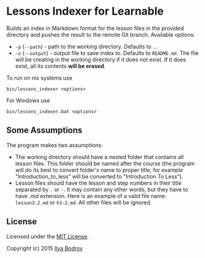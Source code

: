 # Lessons Indexer for Learnable

Builds an index in Markdown format for the lesson files in the provided directory and pushes the result
 to the remote Git branch. Available options:

* `-p` (`--path`) - path to the working directory. Defaults to `.`.
* `-o` (`--output`) - output file to save index to. Defaults to `README.md`. The file will be creating in the working
directory if it does not exist. If it does exist, all its contents **will be erased**.

To run on nix systems use

```
bin/lessons_indexer <options>
```

For Windows use

```
bin/lessons_indexer.bat <options>
```

## Some Assumptions

The program makes two assumptions:

* The working directory should have a nested folder that contains all lesson files. This folder should be named after
the course (the program will do its best to convert folder's name to proper title, for example "Introduction_to_less" will
be converted to "Introduction To Less").
* Lesson files should have the lesson and step numbers in their title separated by `.` or `-`. It may contain any other
words, but they have to have *.md* extension. Here is an example of a valid file name: `lesson3.2.md` or `h3-2.md`. All other
files will be ignored.

## License

Licensed under the [MIT License](https://github.com/bodrovis/LessonsIndexer/blob/master/LICENSE).

Copyright (c) 2015 [Ilya Bodrov](http://radiant-wind.com)